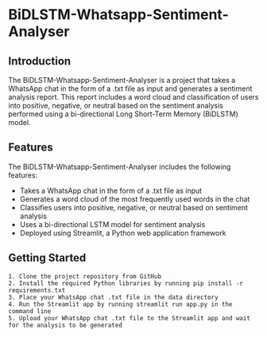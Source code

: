 # BiDLSTM-Whatsapp-Sentiment-Analyser
## Introduction
The BiDLSTM-Whatsapp-Sentiment-Analyser is a project that takes a WhatsApp chat in the form of a .txt file as input and generates a sentiment analysis report. This report includes a word cloud and classification of users into positive, negative, or neutral based on the sentiment analysis performed using a bi-directional Long Short-Term Memory (BiDLSTM) model.

## Features
The BiDLSTM-Whatsapp-Sentiment-Analyser includes the following features:<br/>
* Takes a WhatsApp chat in the form of a .txt file as input<br/>
* Generates a word cloud of the most frequently used words in the chat<br/>
* Classifies users into positive, negative, or neutral based on sentiment analysis<br/>
* Uses a bi-directional LSTM model for sentiment analysis<br/>
* Deployed using Streamlit, a Python web application framework<br/>

## Getting Started
    1. Clone the project repository from GitHub
    2. Install the required Python libraries by running pip install -r requirements.txt
    3. Place your WhatsApp chat .txt file in the data directory
    4. Run the Streamlit app by running streamlit run app.py in the command line
    5. Upload your WhatsApp chat .txt file to the Streamlit app and wait for the analysis to be generated
